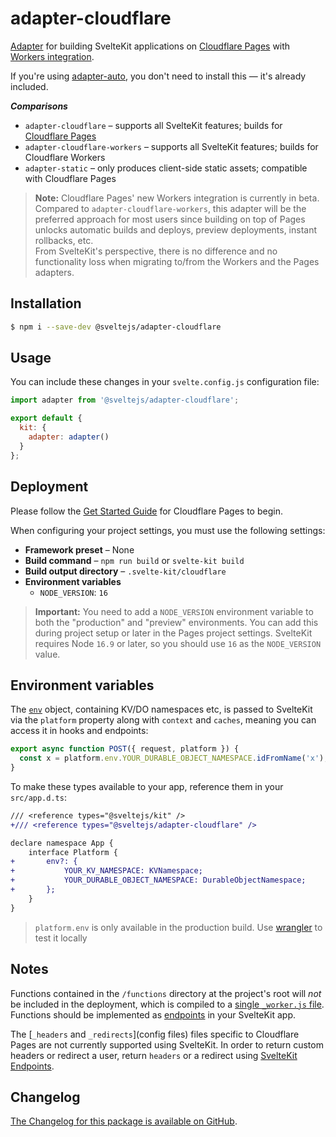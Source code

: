# adapter-cloudflare

[Adapter](https://kit.svelte.dev/docs/adapters) for building SvelteKit applications on [Cloudflare Pages](https://developers.cloudflare.com/pages/) with [Workers integration](https://developers.cloudflare.com/pages/platform/functions).

If you're using [adapter-auto](../adapter-auto), you don't need to install this — it's already included.

_**Comparisons**_

- `adapter-cloudflare` – supports all SvelteKit features; builds for
  [Cloudflare Pages](https://blog.cloudflare.com/cloudflare-pages-goes-full-stack/)
- `adapter-cloudflare-workers` – supports all SvelteKit features; builds for
  Cloudflare Workers
- `adapter-static` – only produces client-side static assets; compatible with
  Cloudflare Pages

> **Note:** Cloudflare Pages' new Workers integration is currently in beta.<br/>
> Compared to `adapter-cloudflare-workers`, this adapter will be the preferred approach for most users since building on top of Pages unlocks automatic builds and deploys, preview deployments, instant rollbacks, etc.<br/>
> From SvelteKit's perspective, there is no difference and no functionality loss when migrating to/from the Workers and the Pages adapters.

## Installation

```sh
$ npm i --save-dev @sveltejs/adapter-cloudflare
```

## Usage

You can include these changes in your `svelte.config.js` configuration file:

```js
import adapter from '@sveltejs/adapter-cloudflare';

export default {
  kit: {
    adapter: adapter()
  }
};
```

## Deployment

Please follow the [Get Started Guide](https://developers.cloudflare.com/pages/get-started) for Cloudflare Pages to begin.

When configuring your project settings, you must use the following settings:

- **Framework preset** – None
- **Build command** – `npm run build` or `svelte-kit build`
- **Build output directory** – `.svelte-kit/cloudflare`
- **Environment variables**
  - `NODE_VERSION`: `16`

> **Important:** You need to add a `NODE_VERSION` environment variable to both the "production" and "preview" environments. You can add this during project setup or later in the Pages project settings. SvelteKit requires Node `16.9` or later, so you should use `16` as the `NODE_VERSION` value.

## Environment variables

The [`env`](https://developers.cloudflare.com/workers/runtime-apis/fetch-event#parameters) object, containing KV/DO namespaces etc, is passed to SvelteKit via the `platform` property along with `context` and `caches`, meaning you can access it in hooks and endpoints:

```js
export async function POST({ request, platform }) {
  const x = platform.env.YOUR_DURABLE_OBJECT_NAMESPACE.idFromName('x');
}
```

To make these types available to your app, reference them in your `src/app.d.ts`:

```diff
/// <reference types="@sveltejs/kit" />
+/// <reference types="@sveltejs/adapter-cloudflare" />

declare namespace App {
	interface Platform {
+		env?: {
+			YOUR_KV_NAMESPACE: KVNamespace;
+			YOUR_DURABLE_OBJECT_NAMESPACE: DurableObjectNamespace;
+		};
	}
}
```

> `platform.env` is only available in the production build. Use [wrangler](https://developers.cloudflare.com/workers/cli-wrangler) to test it locally

## Notes

Functions contained in the `/functions` directory at the project's root will _not_ be included in the deployment, which is compiled to a [single `_worker.js` file](https://developers.cloudflare.com/pages/platform/functions/#advanced-mode). Functions should be implemented as [endpoints](https://kit.svelte.dev/docs/routing#endpoints) in your SvelteKit app.

The [`_headers` and `_redirects`](config files) files specific to Cloudflare Pages are not currently supported using SvelteKit. In order to return custom headers or redirect a user, return `headers` or a redirect using [SvelteKit Endpoints](https://kit.svelte.dev/docs/routing#endpoints).

## Changelog

[The Changelog for this package is available on GitHub](https://github.com/sveltejs/kit/blob/master/packages/adapter-cloudflare/CHANGELOG.md).
